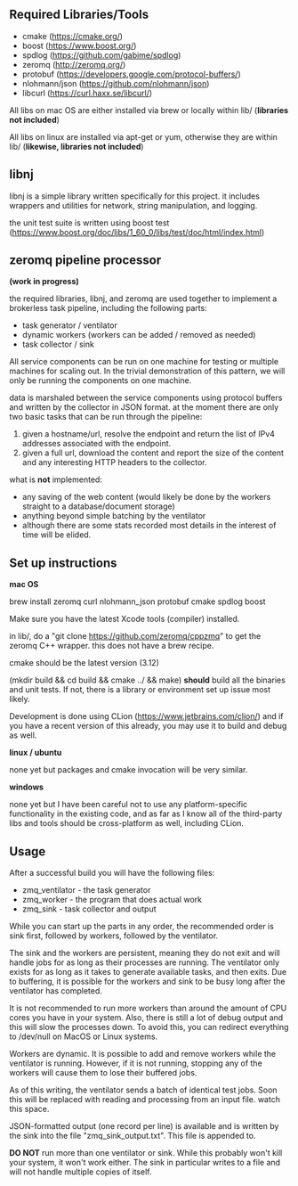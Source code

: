Required Libraries/Tools
--
* cmake (https://cmake.org/)
* boost (https://www.boost.org/) 
* spdlog (https://github.com/gabime/spdlog)
* zeromq (http://zeromq.org/)
* protobuf (https://developers.google.com/protocol-buffers/)
* nlohmann/json (https://github.com/nlohmann/json)
* libcurl (https://curl.haxx.se/libcurl/)

All libs on mac OS are either installed via brew or locally within lib/ 
(**libraries not included**)

All libs on linux are installed via apt-get or yum, otherwise they are
within lib/ (**likewise, libraries not included**)

libnj
--
libnj is a simple library written specifically for this project. it includes
wrappers and utilities for network, string manipulation, and logging. 

the unit test suite is written using boost test (https://www.boost.org/doc/libs/1_60_0/libs/test/doc/html/index.html)

zeromq pipeline processor
---
**(work in progress)**

the required libraries, libnj, and zeromq are used together to implement a brokerless
task pipeline, including the following parts:
* task generator / ventilator
* dynamic workers (workers can be added / removed as needed)
* task collector / sink

All service components can be run on one machine for testing or multiple machines
for scaling out. In the trivial demonstration of this pattern, we will only be
running the components on one machine.

data is marshaled between the service components using protocol buffers
and written by the collector in JSON format. 
at the moment there are only two basic tasks that can be run through the 
pipeline:
1. given a hostname/url, resolve the endpoint and return the list of IPv4 addresses associated with the endpoint.
2. given a full url, download the content and report the size of the content and 
any interesting HTTP headers to the collector.

what is **not** implemented:
* any saving of the web content (would likely be done by the workers straight to
a database/document storage)
* anything beyond simple batching by the ventilator
* although there are some stats recorded most details in the interest of time will 
be elided.

Set up instructions
---

**mac OS**

brew install zeromq curl nlohmann_json protobuf cmake spdlog boost

Make sure you have the latest Xcode tools (compiler) installed.

in lib/, do a "git clone https://github.com/zeromq/cppzmq" to
get the zeromq C++ wrapper. this does not have a brew recipe.

cmake should be the latest version (3.12)

(mkdir build && cd build && cmake ../ && make) **should** build all the binaries and unit tests.
If not, there is a library or environment set up issue most likely.

Development is done using CLion (https://www.jetbrains.com/clion/) and if you
have a recent version of this already, you may use it to build and debug as
well.

**linux / ubuntu**

none yet but packages and cmake invocation will be very similar.

**windows**

none yet but I have been careful not to use any platform-specific functionality in the
existing code, and as far as I know all of the third-party libs and tools should be 
cross-platform as well, including CLion.

Usage
--
After a successful build you will have the following files:
* zmq_ventilator - the task generator
* zmq_worker - the program that does actual work
* zmq_sink - task collector and output

While you can start up the parts in any order, the recommended order is sink first, 
followed by workers, followed by the ventilator.

The sink and the workers are persistent, meaning they do not exit and will
handle jobs for as long as their processes are running. The ventilator only
exists for as long as it takes to generate available tasks, and then exits.
Due to buffering, it is possible for the workers and sink to be busy long
after the ventilator has completed.

It is not recommended to run more workers than around the amount of CPU cores
you have in your system. Also, there is still a lot of debug output and this
will slow the processes down. To avoid this, you can redirect everything to
/dev/null on MacOS or Linux systems.

Workers are dynamic. It is possible to add and remove workers while the 
ventilator is running. However, if it is not running, stopping any of the
workers will cause them to lose their buffered jobs.

As of this writing, the ventilator sends a batch of identical test jobs. Soon
this will be replaced with reading and processing from an input file. watch this
space.

JSON-formatted output (one record per line) is available and is written by the
sink into the file "zmq_sink_output.txt". This file is appended to.

**DO NOT** run more than one ventilator or sink. While this probably won't
kill your system, it won't work either. The sink in particular writes to a file
and will not handle multiple copies of itself. 